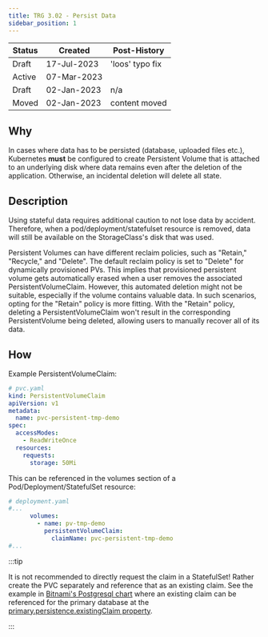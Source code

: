 ```yaml
---
title: TRG 3.02 - Persist Data
sidebar_position: 1
---
```


| Status | Created     | Post-History      |
|--------|-------------|-------------------|
| Draft  | 17-Jul-2023 | 'loos' typo fix   |
| Active | 07-Mar-2023 |                   |
| Draft  | 02-Jan-2023 | n/a               |
| Moved  | 02-Jan-2023 | content moved     |

## Why

In cases where data has to be persisted (database, uploaded files etc.), Kubernetes **must** be configured to create Persistent Volume that is attached to an underlying disk where data remains even after the deletion of the application. Otherwise, an incidental deletion will delete all state.

## Description

Using stateful data requires additional caution to not lose data by accident. Therefore, when a pod/deployment/statefulset resource is removed, data will still be available on the StorageClass's disk that was used.

Persistent Volumes can have different reclaim policies, such as "Retain," "Recycle," and "Delete". The default reclaim policy is set to "Delete" for dynamically provisioned PVs. This implies that provisioned persistent volume gets automatically erased when a user removes the associated PersistentVolumeClaim. However, this automated deletion might not be suitable, especially if the volume contains valuable data. In such scenarios, opting for the "Retain" policy is more fitting. With the "Retain" policy, deleting a PersistentVolumeClaim won't result in the corresponding PersistentVolume being deleted, allowing users to manually recover all of its data.

## How

Example PersistentVolumeClaim:

```yaml
# pvc.yaml
kind: PersistentVolumeClaim
apiVersion: v1
metadata:
  name: pvc-persistent-tmp-demo
spec:
  accessModes:
    - ReadWriteOnce
  resources:
    requests:
      storage: 50Mi
```

This can be referenced in the volumes section of a Pod/Deployment/StatefulSet resource:

```yaml
# deployment.yaml
#...
      volumes:
        - name: pv-tmp-demo
          persistentVolumeClaim:
            claimName: pvc-persistent-tmp-demo
#...
```

:::tip

It is not recommended to directly request the claim in a StatefulSet! Rather create the PVC separately and reference that as an existing claim. See the example in [Bitnami's Postgresql chart](https://github.com/bitnami/charts/tree/main/bitnami/postgresql) where an existing claim can be referenced for the primary database at the [primary.persistence.existingClaim property](https://github.com/bitnami/charts/tree/main/bitnami/postgresql#postgresql-primary-parameters).

:::
